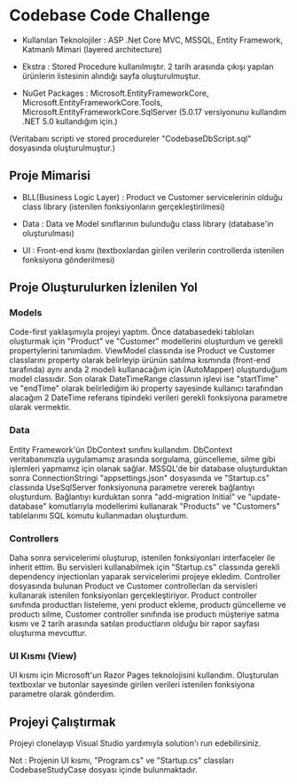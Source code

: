 # Codebase Code Challenge

- Kullanılan Teknolojiler : ASP .Net Core MVC, MSSQL, Entity Framework, Katmanlı Mimari (layered architecture)

- Ekstra : Stored Procedure kullanılmıştır. 2 tarih arasında çıkışı yapılan ürünlerin listesinin alındığı sayfa oluşturulmuştur.

- NuGet Packages : Microsoft.EntityFrameworkCore, Microsoft.EntityFrameworkCore.Tools, Microsoft.EntityFrameworkCore.SqlServer (5.0.17 versiyonunu kullandım 
.NET 5.0 kullandığım için.)

(Veritabanı scripti ve stored procedureler "CodebaseDbScript.sql" dosyasında oluşturulmuştur.)

## Proje Mimarisi
- BLL(Business Logic Layer) : Product ve Customer servicelerinin olduğu class library (istenilen fonksiyonların gerçekleştirilmesi)

- Data : Data ve Model sınıflarının bulunduğu class library (database'in oluşturulması)

- UI : Front-end kısmı (textboxlardan girilen verilerin controllerda istenilen fonksiyona gönderilmesi)

## Proje Oluşturulurken İzlenilen Yol
### Models
Code-first yaklaşımıyla projeyi yaptım. Önce databasedeki tabloları oluşturmak için "Product" ve "Customer" modellerini oluşturdum ve gerekli propertylerini tanımladım. ViewModel classında ise Product ve Customer classlarını property olarak belirleyip ürünün satılma kısmında (front-end tarafında) aynı anda 2 modeli kullanacağım için (AutoMapper) oluşturduğum model classıdır. Son olarak DateTimeRange classının işlevi ise "startTime" ve "endTime" olarak belirlediğim iki property sayesinde kullanıcı tarafından alacağım 2 DateTime referans tipindeki verileri gerekli fonksiyona parametre olarak vermektir.

### Data
Entity Framework'ün DbContext sınıfını kullandım. DbContext veritabanımızla uygulamamız arasında sorgulama, güncelleme, silme gibi işlemleri yapmamız için olanak sağlar. MSSQL'de bir database oluşturduktan sonra ConnectionStringi "appsettings.json" dosyasında ve "Startup.cs" classında UseSqlServer fonksiyonuna parametre vererek bağlantıyı oluşturdum. Bağlantıyı kurduktan sonra "add-migration Initial" ve "update-database" komutlarıyla modellerimi kullanarak "Products" ve "Customers" tablelarımı SQL komutu kullanmadan oluşturdum. 

### Controllers
Daha sonra servicelerimi oluşturup, istenilen fonksiyonları interfaceler ile inherit ettim. Bu servisleri kullanabilmek için "Startup.cs" classında gerekli dependency injectionları yaparak servicelerimi projeye ekledim. Controller dosyasında bulunan Product ve Customer controllerları da servisleri kullanarak istenilen fonksiyonları gerçekleştiriyor. Product controller sınıfında productları listeleme, yeni product ekleme, productı güncelleme ve productı silme, Customer controller sınıfında ise productı müşteriye satma kısmı ve 2 tarih arasında satılan productların olduğu bir rapor sayfası oluşturma mevcuttur. 

### UI Kısmı (View)
UI kısmı için Microsoft'un Razor Pages teknolojisini kullandım. Oluşturulan textboxlar ve butonlar sayesinde girilen verileri istenilen fonksiyona parametre olarak gönderdim. 

## Projeyi Çalıştırmak
Projeyi clonelayıp Visual Studio yardımıyla solution'ı run edebilirsiniz.

Not : Projenin UI kısmı, "Program.cs" ve "Startup.cs" classları CodebaseStudyCase dosyası içinde bulunmaktadır.
